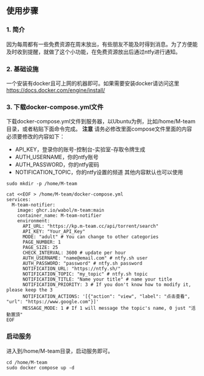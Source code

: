 ## 使用步骤
### 1. 简介
因为每周都有一些免费资源在周末放出，有些朋友不能及时得到消息。为了方便能及时收到提醒，就做了这个小功能，在免费资源放出后通过ntfy进行通知。
### 2. 基础设施
一个安装有docker且可上网的机器即可。如果需要安装docker请访问这里 https://docs.docker.com/engine/install/
### 3. 下载docker-compose.yml文件
下载docker-compose.yml文件到服务器，以Ubuntu为例，比如/home/M-team目录，或者粘贴下面命令完成。
**注意** 请务必修改里面compose文件里面的内容
必须要修改的内容如下：
- API_KEY，登录你的账号-控制台-实验室-存取令牌生成
- AUTH_USERNAME，你的ntfy账号
- AUTH_PASSWORD，你的ntfy密码
- NOTIFICATION_TOPIC，你的ntfy设置的频道
其他内容默认也可以使用
```shell
sudo mkdir -p /home/M-team
```
```shell
cat <<EOF > /home/M-team/docker-compose.yml
services:
  M-team-notifier:
    image: ghcr.io/wabol/m-team:main
    container_name: M-team-notifier
    environment:
      API_URL: "https://kp.m-team.cc/api/torrent/search"
      API_KEY: "Your_API_Key"
      MODE: "adult" # You can change to other categories
      PAGE_NUMBER: 1
      PAGE_SIZE: 25
      CHECK_INTERVAL: 3600 # update per hour
      AUTH_USERNAME: "name@email.com" # ntfy.sh user
      AUTH_PASSWORD: "password" # ntfy.sh password
      NOTIFICATION_URL: "https://ntfy.sh/" 
      NOTIFICATION_TOPIC: "my_topic" # ntfy.sh topic
      NOTIFICATION_TITLE: "Name your title" # name your title
      NOTIFICATION_PRIORITY: 3 # If you don't know how to modify it, please keep the 3
      NOTIFICATION_ACTIONS: '[{"action": "view", "label": "点击查看", "url": "https://www.google.com"}]'
      MESSAGE_MODE: 1 # If 1 will message the topic's name, 0 just "活動置頂"
EOF
```
### 启动服务
进入到/home/M-team目录，启动服务即可。
```shell
cd /home/M-team
sudo docker compose up -d
```
